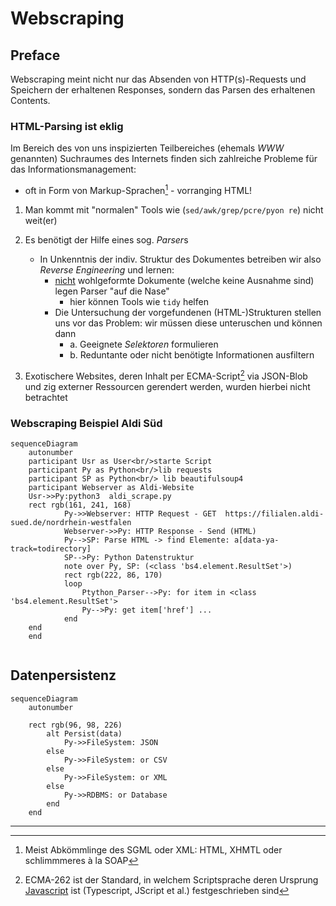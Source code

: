 # Webscraping

## Preface 

Webscraping meint nicht nur das Absenden von HTTP(s)-Requests und Speichern der erhaltenen Responses, sondern das Parsen des erhaltenen Contents.

### HTML-Parsing ist eklig

Im Bereich des von uns inspizierten Teilbereiches (ehemals <var> WWW </var> genannten) Suchraumes des Internets finden sich zahlreiche Probleme für das Informationsmanagement:
- oft in Form von Markup-Sprachen[^1] - vorranging HTML!

1. Man kommt mit "normalen" Tools wie (```sed/awk/grep/pcre/pyon re```) nicht weit(er)

2. Es benötigt der Hilfe eines sog. <var>Parser</var>s
    -  In Unkenntnis der indiv. Struktur des Dokumentes betreiben wir also <var>Reverse Engineering</var> und lernen:
        - <u>nicht</u> wohlgeformte Dokumente (welche keine Ausnahme sind) legen Parser "auf die Nase"
            - hier können Tools wie ```tidy``` helfen
        - Die Untersuchung der vorgefundenen (HTML-)Strukturen stellen uns vor das Problem: wir müssen diese unteruschen und können dann
            - a. Geeignete <var>Selektoren</var> formulieren
            - b. Reduntante oder nicht benötigte Informationen ausfiltern


3. Exotischere Websites, deren Inhalt per ECMA-Script[^2] via JSON-Blob und zig externer Ressourcen gerendert werden, wurden hierbei nicht betrachtet


### Webscraping Beispiel Aldi Süd




```mermaid
sequenceDiagram
    autonumber
    participant Usr as User<br/>starte Script
    participant Py as Python<br/>lib requests
    participant SP as Python<br/> lib beautifulsoup4 
    participant Webserver as Aldi-Website
    Usr->>Py:python3  aldi_scrape.py  
    rect rgb(161, 241, 168)
            Py->>Webserver: HTTP Request - GET  https://filialen.aldi-sued.de/nordrhein-westfalen
            Webserver->>Py: HTTP Response - Send (HTML)
            Py-->SP: Parse HTML -> find Elemente: a[data-ya-track=todirectory]
            SP-->Py: Python Datenstruktur 
            note over Py, SP: (<class 'bs4.element.ResultSet'>)
            rect rgb(222, 86, 170)
            loop 
                Ptython_Parser-->Py: for item in <class 'bs4.element.ResultSet'>
                Py-->Py: get item['href'] ...
            end
    end
    end
    

```

## Datenpersistenz
```mermaid 
sequenceDiagram
    autonumber

    rect rgb(96, 98, 226)
        alt Persist(data)
            Py->>FileSystem: JSON 
        else 
            Py->>FileSystem: or CSV 
        else 
            Py->>FileSystem: or XML 
        else 
            Py->>RDBMS: or Database 
        end
    end    
```




--- 

[^1]: Meist Abkömmlinge des SGML oder XML: HTML, XHMTL oder schlimmmeres à la SOAP[^3]

[^2]: ECMA-262 ist der Standard, in welchem Scriptsprache deren Ursprung [Javascript](https://en.wikipedia.org/wiki/JavaScript) ist (Typescript, JScript et al.) festgeschrieben sind







[^3]:  Gott sei bei uns! 
